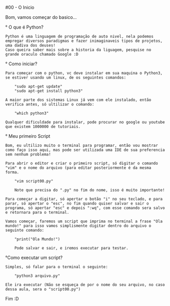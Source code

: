 #00 - O Inicio

Bom, vamos começar do basico...

° O que é Python?

	Python é uma linguagem de programação de auto nivel, nela podemos empregar diversos paradigmas e fazer inimaginaveis tipos de projetos, uma dadiva dos deuses!
	Caso queira saber mais sobre a historia da liguagem, pesquise no grande oraculo chamado Google :D

° Como iniciar?

	Para começar com o python, vc deve instalar em sua maquina o Python3, se estiver usando um linux, de os seguintes comandos:
	
		"sudo apt-get update"
		"sudo apt-get install python3"
		
	A maior parte dos sistemas Linux já vem com ele instalado, então verifica antes, só ultilizar o comando:
	
		"which python3"
		
	Qualquer dificuldade para instalar, pode procurar no google ou youtube que existem 1000000 de tutoriais.

° Meu primeiro Script

	Bom, eu ultilizo muito o terminal para programar, então vou mostrar como faço isso aqui, mas pode ser utilizada uma IDE de sua preferencia sem nenhum problema!
	
	Para abrir o editor e criar o primeiro script, só digitar o comando "vim" e o nome do arquivo (para editar posteriormente é da mesma forma.
	
		"vim script00.py"
		
		Note que precisa do ".py" no fim do nome, isso é muito importante!
	
	Para começar a digitar, só apertar o botão "i" no seu teclado, e para parar, só apertar o "esc", no fim quando quiser salvar e sair o programa, só apertar "esc" e depois ":wq", com esse comando sera salvo e retornara para o terminal.

	Vamos começar, faremos um script que imprima no terminal a frase "Ola mundo!" para isso vamos simplismente digitar dentro do arquivo o seguinte comando:

		"print("Ola Mundo!")
		
		Pode salvar e sair, e iremos executar para testar.

°Como executar um script?

	Simples, só falar para o terminal o seguinte:
	
		"python3 arquivo.py"

	Ele ira executar (Não se esqueça de por o nome do seu arquivo, no caso dessa aula, sera o "script00.py")

Fim :D 
